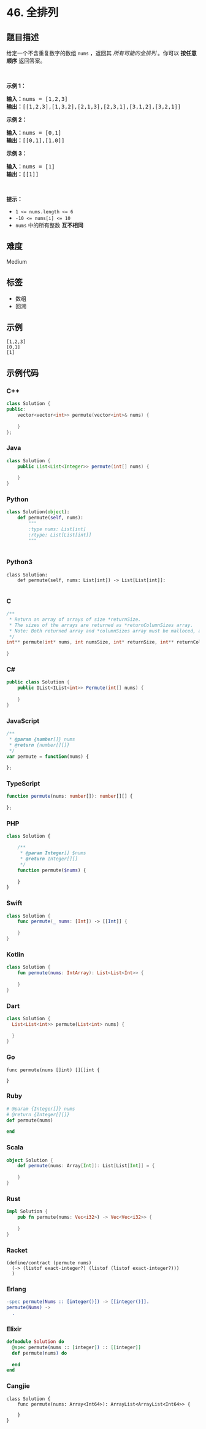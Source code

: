 # 46. 全排列

## 题目描述

<p>给定一个不含重复数字的数组 <code>nums</code> ，返回其 <em>所有可能的全排列</em> 。你可以 <strong>按任意顺序</strong> 返回答案。</p>

<p>&nbsp;</p>

<p><strong>示例 1：</strong></p>

<pre>
<strong>输入：</strong>nums = [1,2,3]
<strong>输出：</strong>[[1,2,3],[1,3,2],[2,1,3],[2,3,1],[3,1,2],[3,2,1]]
</pre>

<p><strong>示例 2：</strong></p>

<pre>
<strong>输入：</strong>nums = [0,1]
<strong>输出：</strong>[[0,1],[1,0]]
</pre>

<p><strong>示例 3：</strong></p>

<pre>
<strong>输入：</strong>nums = [1]
<strong>输出：</strong>[[1]]
</pre>

<p>&nbsp;</p>

<p><strong>提示：</strong></p>

<ul>
	<li><code>1 &lt;= nums.length &lt;= 6</code></li>
	<li><code>-10 &lt;= nums[i] &lt;= 10</code></li>
	<li><code>nums</code> 中的所有整数 <strong>互不相同</strong></li>
</ul>


## 难度

Medium

## 标签

- 数组
- 回溯

## 示例

```
[1,2,3]
[0,1]
[1]
```

## 示例代码

### C++

```cpp
class Solution {
public:
    vector<vector<int>> permute(vector<int>& nums) {
        
    }
};
```

### Java

```java
class Solution {
    public List<List<Integer>> permute(int[] nums) {
        
    }
}
```

### Python

```python
class Solution(object):
    def permute(self, nums):
        """
        :type nums: List[int]
        :rtype: List[List[int]]
        """
        
```

### Python3

```python3
class Solution:
    def permute(self, nums: List[int]) -> List[List[int]]:
        
```

### C

```c
/**
 * Return an array of arrays of size *returnSize.
 * The sizes of the arrays are returned as *returnColumnSizes array.
 * Note: Both returned array and *columnSizes array must be malloced, assume caller calls free().
 */
int** permute(int* nums, int numsSize, int* returnSize, int** returnColumnSizes) {
    
}
```

### C#

```csharp
public class Solution {
    public IList<IList<int>> Permute(int[] nums) {
        
    }
}
```

### JavaScript

```javascript
/**
 * @param {number[]} nums
 * @return {number[][]}
 */
var permute = function(nums) {
    
};
```

### TypeScript

```typescript
function permute(nums: number[]): number[][] {
    
};
```

### PHP

```php
class Solution {

    /**
     * @param Integer[] $nums
     * @return Integer[][]
     */
    function permute($nums) {
        
    }
}
```

### Swift

```swift
class Solution {
    func permute(_ nums: [Int]) -> [[Int]] {
        
    }
}
```

### Kotlin

```kotlin
class Solution {
    fun permute(nums: IntArray): List<List<Int>> {
        
    }
}
```

### Dart

```dart
class Solution {
  List<List<int>> permute(List<int> nums) {
    
  }
}
```

### Go

```golang
func permute(nums []int) [][]int {
    
}
```

### Ruby

```ruby
# @param {Integer[]} nums
# @return {Integer[][]}
def permute(nums)
    
end
```

### Scala

```scala
object Solution {
    def permute(nums: Array[Int]): List[List[Int]] = {
        
    }
}
```

### Rust

```rust
impl Solution {
    pub fn permute(nums: Vec<i32>) -> Vec<Vec<i32>> {
        
    }
}
```

### Racket

```racket
(define/contract (permute nums)
  (-> (listof exact-integer?) (listof (listof exact-integer?)))
  )
```

### Erlang

```erlang
-spec permute(Nums :: [integer()]) -> [[integer()]].
permute(Nums) ->
  .
```

### Elixir

```elixir
defmodule Solution do
  @spec permute(nums :: [integer]) :: [[integer]]
  def permute(nums) do
    
  end
end
```

### Cangjie

```cangjie
class Solution {
    func permute(nums: Array<Int64>): ArrayList<ArrayList<Int64>> {

    }
}
```

